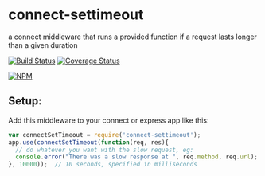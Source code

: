 connect-settimeout
==================

a connect middleware that runs a provided function if a request lasts longer than a given duration


[![Build Status](https://travis-ci.org/cainus/connect-settimeout.png?branch=master)](https://travis-ci.org/cainus/connect-settimeout)
[![Coverage Status](https://coveralls.io/repos/cainus/connect-settimeout/badge.png?branch=master)](https://coveralls.io/r/cainus/connect-settimeout?branch=master)

[![NPM](https://nodei.co/npm/connect-settimeout.png)](https://nodei.co/npm/connect-settimeout/)

## Setup:

Add this middleware to your connect or express app like this:

```javascript
var connectSetTimeout = require('connect-settimeout');
app.use(connectSetTimeout(function(req, res){
  // do whatever you want with the slow request, eg:
  console.error("There was a slow response at ", req.method, req.url);
}, 10000));  // 10 seconds, specified in milliseconds
```


